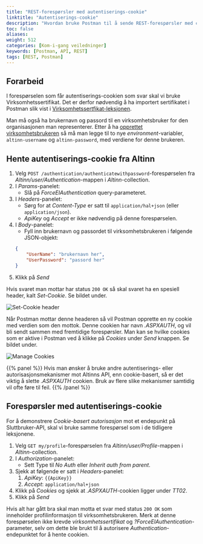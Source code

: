 ```yaml
---
title: "REST-forespørsler med autentiserings-cookie"
linktitle: "Autentiserings-cookie"
description: "Hvordan bruke Postman til å sende REST-forespørsler med cookie-basert autorisasjon fra Altinns REST-API innlogging"
toc: false
aliases:
weight: 512
categories: [Kom-i-gang veiledninger]
keywords: [Postman, API, REST]
tags: [REST, Postman]
---
```


## Forarbeid
I forespørselen som får autentiserings-cookien som svar skal vi bruke Virksomhetssertifikat.
Det er derfor nødvendig å ha importert sertifikatet i Postman slik vist i [Virksomhetssertfikat-leksjonen](/docs/api/rest/kom-i-gang/tutorial-postman/virksomhetssertifikat-postman/).

Man må også ha brukernavn og passord til en virksomhetsbruker for den organisasjonen man representerer.
Etter å ha [opprettet virksomhetsbrukeren](/docs/api/rest/kom-i-gang/virksomhetsbrukere) så må man legge til to nye *environment*-variabler, `altinn-username` og `altinn-password`, med verdiene for denne brukeren.

## Hente autentiserings-cookie fra Altinn
1. Velg `POST /authentication/authenticatewithpassword`-forespørselen fra *Altinn/user/Authentication*-mappen i *Altinn*-collection.
2. I *Params*-panelet:
   * Slå på *ForceEIAuthentication* query-parameteret. 
3. I *Headers*-panelet:
   * Sørg for at *Content-Type* er satt til `application/hal+json` (eller `application/json`).
   * *ApiKey* og *Accept* er ikke nødvendig på denne forespørselen.
4. I *Body*-panelet:
   * Fyll inn brukernavn og passordet til virksomhetsbrukeren i følgende JSON-objekt:
    ```json
    {
        "UserName": "brukernavn her",
        "UserPassword": "passord her"
    }
    ``` 
5. Klikk på *Send*

Hvis svaret man mottar har status `200 OK` så skal svaret ha en spesiell header, kalt *Set-Cookie*.
Se bildet under.

![Set-Cookie header](/docs/images/guides/postman/Postman-set-cookie.png "Set-Cookie header")

Når Postman mottar denne headeren så vil Postman opprette en ny cookie med verdien som den mottok.
Denne cookien har navn *.ASPXAUTH*, og vil bli sendt sammen med fremtidige forespørsler.
Man kan se hvilke cookies som er aktive i Postman ved å klikke på *Cookies* under *Send* knappen.
Se bildet under.

![Manage Cookies](/docs/images/guides/postman/Postman-manage-cookies.png "Manage Cookies")

{{% panel %}}
Hvis man ønsker å bruke andre autentiserings- eller autorisasjonsmekanismer mot Altinns API, enn cookie-basert, så er det viktig å slette *.ASPXAUTH* cookien.
Bruk av flere slike mekanismer samtidig vil ofte føre til feil.
{{% /panel %}}

## Forespørsler med autentiserings-cookie
For å demonstrere *Cookie-basert autorisasjon* mot et endepunkt på Sluttbruker-API, skal vi bruke samme forespørsel som i de tidligere leksjonene.

1. Velg `GET my/profile`-forespørselen fra *Altinn/user/Profile*-mappen i *Altinn*-collection.
2. I *Authorization*-panelet:
   * Sett Type til *No Auth* eller *Inherit auth from parent*.
3. Sjekk at følgende er satt i *Headers*-panelet:
   1. *ApiKey*: `{{ApiKey}}`
   2. *Accept*: `application/hal+json`
4. Klikk på *Cookies* og sjekk at *.ASPXAUTH*-cookien ligger under *TT02*.
5. Klikk på *Send*

Hvis alt har gått bra skal man motta et svar med status `200 OK` som inneholder profilinformasjon til virksomhetsbrukeren.
Merk at denne forespørselen ikke krevde *virksomhetssertifikat* og *?ForceEIAuthentication*-parameter, selv om dette ble brukt til å autorisere *Authentication*-endepunktet for å hente cookien.